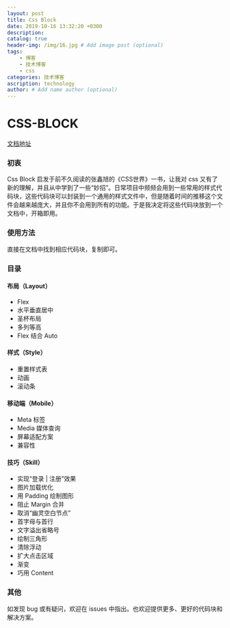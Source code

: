 ```yaml
---
layout: post
title: Css Block
date: 2019-10-16 13:32:20 +0300
description: 
catalog: true
header-img: /img/16.jpg # Add image post (optional)
tags: 
    - 博客
    - 技术博客
    - css
categories: 技术博客
ascription: technology
author: # Add name author (optional)
---
```


# CSS-BLOCK

[文档地址](https://mescalchuan.github.io/css-block)

### 初衷

Css Block 启发于前不久阅读的张鑫旭的《CSS世界》一书，让我对 css 又有了新的理解，并且从中学到了一些“妙招”。日常项目中频频会用到一些常用的样式代码块，这些代码块可以封装到一个通用的样式文件中，但是随着时间的推移这个文件会越来越庞大，并且你不会用到所有的功能。于是我决定将这些代码块放到一个文档中，开箱即用。

### 使用方法

直接在文档中找到相应代码块，复制即可。

### 目录

#### 布局（Layout）
  * Flex
  * 水平垂直居中
  * 圣杯布局
  * 多列等高
  * Flex 结合 Auto

#### 样式（Style）
  * 重置样式表
  * 动画
  * 滚动条

#### 移动端（Mobile）
  * Meta 标签
  * Media 媒体查询
  * 屏幕适配方案
  * 兼容性

#### 技巧（Skill）
  * 实现“登录 | 注册”效果
  * 图片加载优化
  * 用 Padding 绘制图形
  * 阻止 Margin 合并
  * 取消“幽灵空白节点”
  * 首字母与首行
  * 文字溢出省略号
  * 绘制三角形
  * 清除浮动
  * 扩大点击区域
  * 渐变
  * 巧用 Content

### 其他
 如发现 bug 或有疑问，欢迎在 issues 中指出。也欢迎提供更多、更好的代码块和解决方案。
